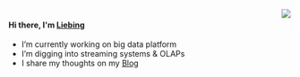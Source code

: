 <img align="right" src="https://github-readme-stats.vercel.app/api?username=LB-Yu&show_icons=true" />

#### Hi there, I'm [Liebing](https://liebing.org.cn/)

- I’m currently working on big data platform
- I’m digging into streaming systems & OLAPs
- I share my thoughts on my [Blog](https://liebing.org.cn/)
